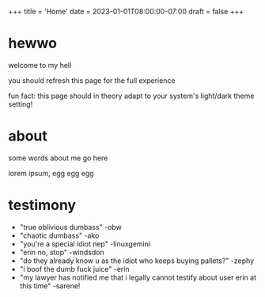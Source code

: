 +++
title = 'Home'
date = 2023-01-01T08:00:00-07:00
draft = false
+++

# hewwo
welcome to my hell

you should refresh this page for the full experience

fun fact: this page should in theory adapt to your system's light/dark theme setting!

# about
some words about me go here

lorem ipsum, egg egg egg

# testimony
- "true oblivious dumbass" -obw
- "chaotic dumbass" -ako
- "you're a special idiot nep" -linuxgemini
- "erin no, stop" -windsdon
- "do they already know u as the idiot who keeps buying pallets?" -zephy
- "i boof the dumb fuck juice" -erin
- "my lawyer has notified me that i legally cannot testify about user erin at this time" -sarene!

